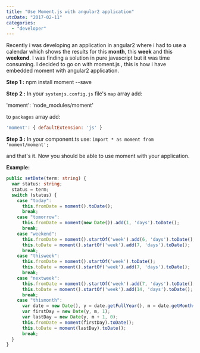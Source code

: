 ```yaml
---
title: "Use Moment.js with angular2 application"
utcDate: "2017-02-11"
categories: 
  - "developer"
---
```


Recently i was developing an application in angular2 where i had to use a calendar which shows the results for this **month**, this **week** and this **weekend**. I was finding a solution in pure javascript but it was time consuming. I decided to go on with moment.js , this is how i have embedded moment with angular2 application.  
  
**Step 1 :** npm install moment --save  
  
**Step 2 :** In your `systemjs.config.js` file's `map` array add:  
  
'moment': 'node\_modules/moment'  
  
to `packages` array add:  
  
```js
'moment': { defaultExtension: 'js' }
```
  
**Step 3 :** In your component.ts use: `import * as moment from 'moment/moment';`  
  
and that's it. Now you should be able to use moment with your application.  
  
**Example:**  

```ts
public setDate(term: string) {
  var status: string;
  status = term;
  switch (status) {
    case "today":
      this.fromDate = moment().toDate();
      break;
    case "tomorrow":
      this.fromDate = moment(new Date()).add(1, 'days').toDate();
      break;
    case "weekend":
      this.fromDate = moment().startOf('week').add(6, 'days').toDate();
      this.toDate = moment().startOf('week').add(7, 'days').toDate();
      break;
    case "thisweek":
      this.fromDate = moment().startOf('week').toDate();
      this.toDate = moment().startOf('week').add(7, 'days').toDate();
      break;
    case "nextweek":
      this.fromDate = moment().startOf('week').add(7, 'days').toDate();
      this.toDate = moment().startOf('week').add(14, 'days').toDate();
      break;
    case "thismonth":
      var date = new Date(), y = date.getFullYear(), m = date.getMonth();
      var firstDay = new Date(y, m, 1);
      var lastDay = new Date(y, m + 1, 0);
      this.fromDate = moment(firstDay).toDate();
      this.toDate = moment(lastDay).toDate();
      break;
  }
}
```